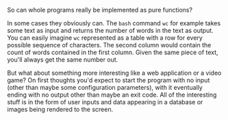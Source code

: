 So can whole programs really be implemented as pure functions?

In some cases they obviously can. The `bash` command `wc` for example takes some text as input and returns the number of words in the text as output. You can easily imagine `wc` represented as a table with a row for every possible sequence of characters. The second column would contain the count of words contained in the first column. Given the same piece of text, you'll always get the same number out.

But what about something more interesting like a web application or a video game? On first thoughts you'd expect to start the program with no input (other than maybe some configuration parameters), with it eventually ending with no output other than maybe an exit code. All of the interesting stuff is in the form of user inputs and data appearing in a database or images being rendered to the screen.
